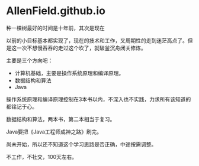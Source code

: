 # AllenField.github.io
种一棵树最好的时间是十年前，其次是现在

以前的小目标基本都实现了，现在的技术和工作，又周期性的走到迷茫高点了。但是这一次不想慢吞吞的走过这个坎了，就破釜沉舟闭关修炼。

主要是三个方向吧：

* 计算机基础，主要是操作系统原理和编译原理。
* 数据结构和算法
* Java

操作系统原理和编译原理控制在3本书以内，不深入也不实践，力求所有该知道的都铭记于心。

数据结构和算法，两本书，第二本相当于复习。

Java要把《Java工程师成神之路》刷完。

尚未开始，所以还不知道这个学习思路是否正确，中途按需调整。

不工作，不社交，100天左右。
